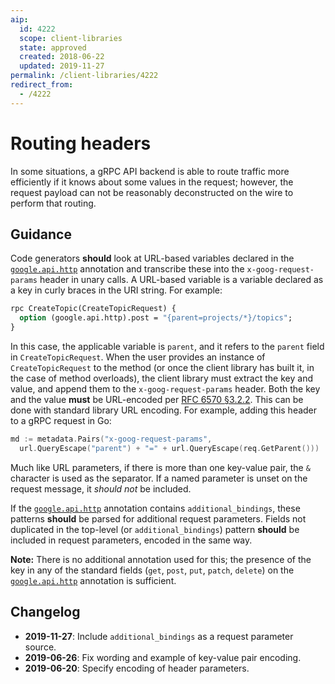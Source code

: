 ```yaml
---
aip:
  id: 4222
  scope: client-libraries
  state: approved
  created: 2018-06-22
  updated: 2019-11-27
permalink: /client-libraries/4222
redirect_from:
  - /4222
---
```


# Routing headers

In some situations, a gRPC API backend is able to route traffic more
efficiently if it knows about some values in the request; however, the request
payload can not be reasonably deconstructed on the wire to perform that
routing.

## Guidance

Code generators **should** look at URL-based variables declared in the
[`google.api.http`][http] annotation and transcribe these into the
`x-goog-request-params` header in unary calls. A URL-based variable is a
variable declared as a key in curly braces in the URI string. For example:

```proto
rpc CreateTopic(CreateTopicRequest) {
  option (google.api.http).post = "{parent=projects/*}/topics";
}
```

In this case, the applicable variable is `parent`, and it refers to the
`parent` field in `CreateTopicRequest`. When the user provides an instance of
`CreateTopicRequest` to the method (or once the client library has built it, in
the case of method overloads), the client library must extract the key and
value, and append them to the `x-goog-request-params` header. Both the key and
the value **must** be URL-encoded per [RFC 6570 §3.2.2][]. This can be done
with standard library URL encoding. For example, adding this header to a gRPC
request in Go:

```go
md := metadata.Pairs("x-goog-request-params",
  url.QueryEscape("parent") + "=" + url.QueryEscape(req.GetParent()))
```

Much like URL parameters, if there is more than one key-value pair, the `&`
character is used as the separator. If a named parameter is unset on the request
message, it *should not* be included.

If the [`google.api.http`][http] annotation contains `additional_bindings`,
these patterns **should** be parsed for additional request parameters. Fields
not duplicated in the top-level (or `additional_bindings`) pattern **should** be
included in request parameters, encoded in the same way.

**Note:** There is no additional annotation used for this; the presence of the
key in any of the standard fields (`get`, `post`, `put`, `patch`, `delete`) on
the [`google.api.http`][http] annotation is sufficient.

<!-- prettier-ignore -->
[http]: https://github.com/googleapis/api-common-protos/blob/master/google/api/http.proto
[rfc 6570 §3.2.2]: https://tools.ietf.org/html/rfc6570#section-3.2.2

## Changelog

- **2019-11-27**: Include `additional_bindings` as a request parameter source.
- **2019-06-26**: Fix wording and example of key-value pair encoding.
- **2019-06-20**: Specify encoding of header parameters.
